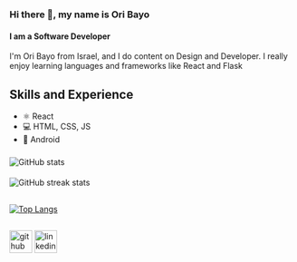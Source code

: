 ### Hi there 👋, my name is Ori Bayo
#### I am a Software Developer


I'm Ori Bayo from Israel, and I do content on  Design and Developer.
I really enjoy learning languages and frameworks like React and Flask 

## Skills and Experience
* ⚛ React
* 💻 HTML, CSS, JS
* 📱 Android 


###
![GitHub stats](https://github-readme-stats.vercel.app/api?username=oriBayo&show_icons=true)  
####
![GitHub streak stats](https://github-readme-streak-stats.herokuapp.com/?user=oriBayo)  
## 
[![Top Langs](https://github-readme-stats.vercel.app/api/top-langs/?username=oriBayo)](https://github.com/anuraghazra/github-readme-stats)
##
[<img src='https://cdn.jsdelivr.net/npm/simple-icons@3.0.1/icons/github.svg' alt='github' height='40'>](https://github.com/oriBayo)  [<img src='https://cdn.jsdelivr.net/npm/simple-icons@3.0.1/icons/linkedin.svg' alt='linkedin' height='40'>](https://www.linkedin.com/in/https://www.linkedin.com/in/ori-bayo-0018661a5//)  
